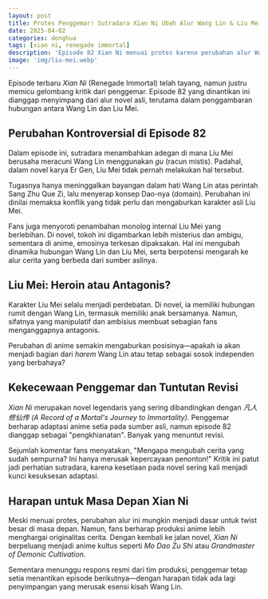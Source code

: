 ```yaml
---
layout: post
title: Protes Penggemar! Sutradara Xian Ni Ubah Alur Wang Lin & Liu Mei di Episode 82
date: 2025-04-02
categories: donghua
tags: [xian ni, renegade immortal]
description: 'Episode 82 Xian Ni menuai protes karena perubahan alur Wang Lin & Liu Mei. Simak kontroversi dan respons penggemar di sini!'
image: 'img/liu-mei.webp'
---
```


Episode terbaru *Xian Ni* (Renegade Immortal) telah tayang, namun justru memicu gelombang kritik dari penggemar. Episode 82 yang dinantikan ini dianggap menyimpang dari alur novel asli, terutama dalam penggambaran hubungan antara Wang Lin dan Liu Mei.  

## Perubahan Kontroversial di Episode 82 
Dalam episode ini, sutradara menambahkan adegan di mana Liu Mei berusaha meracuni Wang Lin menggunakan *gu* (racun mistis). Padahal, dalam novel karya Er Gen, Liu Mei tidak pernah melakukan hal tersebut. 

Tugasnya hanya meninggalkan bayangan dalam hati Wang Lin atas perintah Sang Zhu Que Zi, lalu menyerap konsep Dao-nya (domain). Perubahan ini dinilai memaksa konflik yang tidak perlu dan mengaburkan karakter asli Liu Mei.  

Fans juga menyoroti penambahan monolog internal Liu Mei yang berlebihan. Di novel, tokoh ini digambarkan lebih misterius dan ambigu, sementara di anime, emosinya terkesan dipaksakan. Hal ini mengubah dinamika hubungan Wang Lin dan Liu Mei, serta berpotensi mengarah ke alur cerita yang berbeda dari sumber aslinya.  

## Liu Mei: Heroin atau Antagonis? 
Karakter Liu Mei selalu menjadi perdebatan. Di novel, ia memiliki hubungan rumit dengan Wang Lin, termasuk memiliki anak bersamanya. Namun, sifatnya yang manipulatif dan ambisius membuat sebagian fans menganggapnya antagonis. 

Perubahan di anime semakin mengaburkan posisinya—apakah ia akan menjadi bagian dari *harem* Wang Lin atau tetap sebagai sosok independen yang berbahaya?  

## Kekecewaan Penggemar dan Tuntutan Revisi 
*Xian Ni* merupakan novel legendaris yang sering dibandingkan dengan *凡人修仙传 (A Record of a Mortal's Journey to Immortality)*. Penggemar berharap adaptasi anime setia pada sumber asli, namun episode 82 dianggap sebagai "pengkhianatan". Banyak yang menuntut revisi.  

Sejumlah komentar fans menyatakan, "Mengapa mengubah cerita yang sudah sempurna? Ini hanya merusak kepercayaan penonton!" Kritik ini patut jadi perhatian sutradara, karena kesetiaan pada novel sering kali menjadi kunci kesuksesan adaptasi.  

## Harapan untuk Masa Depan Xian Ni 
Meski menuai protes, perubahan alur ini mungkin menjadi dasar untuk twist besar di masa depan. Namun, fans berharap produksi anime lebih menghargai originalitas cerita. Dengan kembali ke jalan novel, *Xian Ni* berpeluang menjadi anime kultus seperti *Mo Dao Zu Shi* atau *Grandmaster of Demonic Cultivation*.  

Sementara menunggu respons resmi dari tim produksi, penggemar tetap setia menantikan episode berikutnya—dengan harapan tidak ada lagi penyimpangan yang merusak esensi kisah Wang Lin.  
